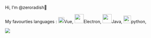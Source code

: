 Hi, I’m @zeroradish👋

My favourties languages : <img src="https://user-images.githubusercontent.com/28586265/113423771-06d2e380-940a-11eb-80c9-275d8d344862.png" width="20px">Vue, 
<img src="https://user-images.githubusercontent.com/28586265/113568679-f3af5600-964b-11eb-8b50-1bdf1fa56ba3.png" width="30px">Electron,
<img src="https://user-images.githubusercontent.com/28586265/113568502-a3d08f00-964b-11eb-8109-b3f07ce114f7.png" width="30px">Java,
<img src="https://user-images.githubusercontent.com/28586265/113424596-61207400-940b-11eb-99c7-56d4a65e9b1b.png" width="25px">python,



<!--
[![Anurag's github stats](https://github-readme-stats.vercel.app/api?username=zeroradish&theme=graywhite&show_icons=true)](https://github.com/anuraghazra/github-readme-stats )
-->
<img src="https://user-images.githubusercontent.com/28586265/113421283-c96c5700-9405-11eb-8ea1-213cabc4c555.gif">
